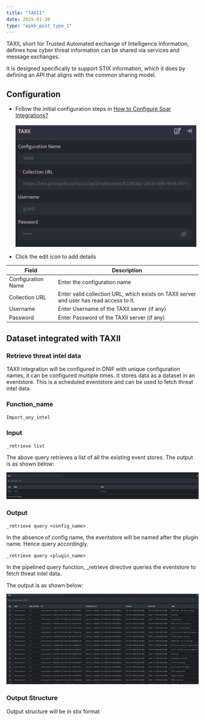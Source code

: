 ```yaml
---
title: "TAXII"
date: 2025-01-30
type: "epkb_post_type_1"
---
```


TAXII, short for Trusted Automated exchange of Intelligence Information, defines how cyber threat information can be shared via services and message exchanges.

It is designed specifically to support STIX information, which it does by defining an API that aligns with the common sharing model.

## **Configuration**

- Follow the initial configuration steps in [How to Configure Soar Integrations?](https://dnif.it/kb/uncategorized/configuring-automation/)  
      
    ![image 1-Dec-21-2023-10-36-56-9820-AM](./Img/Taxii-1.jpg)  
      
    

- Click the edit icon to add details

| **Field** | **Description** |
| --- | --- |
| Configuration Name | Enter the configuration name |
| Collection URL | Enter valid collection URL, which exists on TAXII server and user has read access to it. |
| Username | Enter Username of the TAXII server (if any) |
| Password | Enter Password of the TAXII server (if any) |

## **Dataset integrated with TAXII**  

### **Retrieve threat intel data**

TAXII integration will be configured in DNIF with unique configuration names, it can be configured multiple times. It stores data as a dataset in an eventstore. This is a scheduled eventstore and can be used to fetch threat intel data.

### **Function\_name**

```
Import_any_intel
```

### **Input**

```
_retrieve list
```

The above query retrieves a list of all the existing event stores. The output is as shown below:

![image 2-Dec-21-2023-10-37-10-3757-AM](./Img/Taxii-2.jpg)

### **Output**

```
_retrieve query <config_name>
```

In the absence of config name, the eventstore will be named after the plugin name. Hence query accordingly.

```
_retrieve query <plugin_name>
```

In the pipelined query function, \_retrieve directive queries the eventstore to fetch threat intel data.

The output is as shown below:

![image 3-Dec-21-2023-10-37-20-5706-AM](./Img/Taxii-3.jpg)

### **Output Structure**

Output structure will be in stix format
